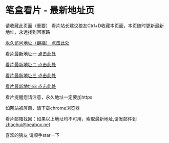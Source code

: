 # 笔盒看片 - 最新地址页

请收藏此页面（重要）
看片站长建议狼友Ctrl+D收藏本页面，本页随时更新最新地址，永远找到回家路

[永久访问地址（翻牆） 点击此处](https://beabox.net/)

[看片最新地址一 点击此处](https://bhq8a8n7b9p9.shop)

[看片最新地址二 点击此处](https://bhn6y3g3b6u5.shop)

[看片最新地址三 点击此处](https://bhr5w7w7b7l0.shop)

[看片最新地址四 点击此处](https://bhw9v7t2x3q8.shop)

看片提醒您请注意，永久地址一定要加https

如网站被屏蔽，请下载chrome浏览器

看片邮箱找回：如果以上地址均不可用，索取最新地址,请发邮件到 zhaohui@beabox.net

喜欢的狼友 请顺手star一下